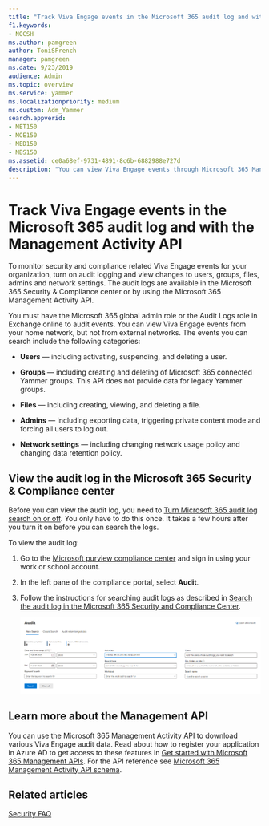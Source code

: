 ```yaml
---
title: "Track Viva Engage events in the Microsoft 365 audit log and with the Management Activity API"
f1.keywords:
- NOCSH
ms.author: pamgreen
author: ToniSFrench
manager: pamgreen
ms.date: 9/23/2019
audience: Admin
ms.topic: overview
ms.service: yammer
ms.localizationpriority: medium
ms.custom: Adm_Yammer
search.appverid:
- MET150
- MOE150
- MED150
- MBS150
ms.assetid: ce0a68ef-9731-4891-8c6b-6882988e727d
description: "You can view Viva Engage events through Microsoft 365 Management API and in the Microsoft 365 Security &amp; Compliance center auditing logs."
---
```


# Track Viva Engage events in the Microsoft 365 audit log and with the Management Activity API

To monitor security and compliance related Viva Engage events for your organization, turn on audit logging and view changes to users, groups, files, admins and network settings. The audit logs are available in the Microsoft 365 Security &amp; Compliance center or by using the Microsoft 365 Management Activity API.
  
You must have the Microsoft 365 global admin role or the Audit Logs role in Exchange online to audit events. You can view Viva Engage events from your home network, but not from external networks. The events you can search include the following categories:
  
- **Users** — including activating, suspending, and deleting a user.

- **Groups** — including creating and deleting of Microsoft 365 connected Yammer groups. This API does not provide data for legacy Yammer groups.

- **Files** — including creating, viewing, and deleting a file.

- **Admins** — including exporting data, triggering private content mode and forcing all users to log out.

- **Network settings** — including changing network usage policy and changing data retention policy.

## View the audit log in the Microsoft 365 Security &amp; Compliance center

Before you can view the audit log, you need to [Turn Microsoft 365 audit log search on or off](https://support.office.com/article/e893b19a-660c-41f2-9074-d3631c95a014). You only have to do this once. It takes a few hours after you turn it on before you can search the logs.
  
To view the audit log:
  
1. Go to the [Microsoft purview compliance center](https://sip.compliance.microsoft.com/homepage) and sign in using your work or school account.

2. In the left pane of the compliance portal, select **Audit**.

3. Follow the instructions for searching audit logs as described in [Search the audit log in the Microsoft 365 Security and Compliance Center](https://support.office.com/article/0d4d0f35-390b-4518-800e-0c7ec95e946c#run).

    ![Audit Log Search dialog box.](../media/track-engage-events-audit-log.png)
  
## Learn more about the Management API

You can use the Microsoft 365 Management Activity API to download various Viva Engage audit data. Read about how to register your application in Azure AD to get access to these features in [Get started with Microsoft 365 Management APIs](office/office-365-management-api/get-started-with-office-365-management-apis). For the API reference see [Microsoft 365 Management Activity API schema](office/office-365-management-api/office-365-management-activity-api-schema).
  
## Related articles

[Security FAQ](https://learn.microsoft.com/yammer/manage-security-and-compliance/security-and-compliance#Security)
